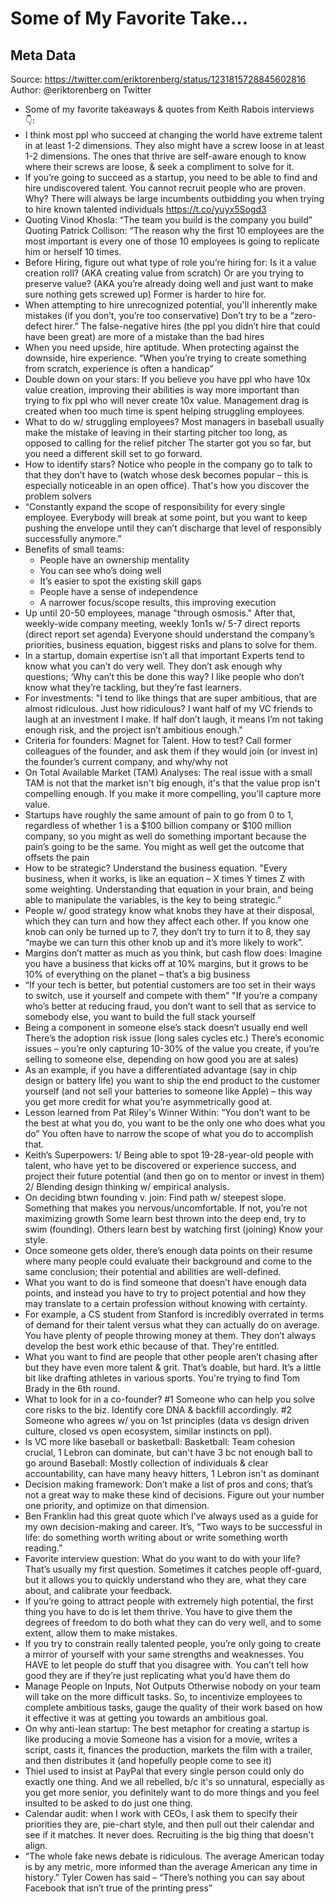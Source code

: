 # Some of My Favorite Take...

## Meta Data

Source:  https://twitter.com/eriktorenberg/status/1231815728845602816 
Author: @eriktorenberg on Twitter

- Some of my favorite takeaways & quotes from Keith Rabois interviews 👇:
- I think most ppl who succeed at changing the world have extreme talent in at least 1-2 dimensions. They also might have a screw loose in at least 1-2 dimensions.
  The ones that thrive are self-aware enough to know where their screws are loose, & seek a compliment to solve for it.
- If you’re going to succeed as a startup, you need to be able to find and hire undiscovered talent. 
  You cannot recruit people who are proven.
  Why? There will always be large incumbents outbidding you when trying to hire known talented individuals
  https://t.co/yuyx5Sogd3
- Quoting Vinod Khosla: “The team you build is the company you build”
  Quoting Patrick Collison: “The reason why the first 10 employees are the most important is every one of those 10 employees is going to replicate him or herself 10 times.
- Before Hiring, figure out what type of role you’re hiring for:
  Is it a value creation roll? (AKA creating value from scratch)
  Or are you trying to preserve value? (AKA you’re already doing well and just want to make sure nothing gets screwed up)
  Former is harder to hire for.
- When attempting to hire unrecognized potential, you'll inherently make mistakes (if you don’t, you’re too conservative)
  Don’t try to be a “zero-defect hirer.”
  The false-negative hires (the ppl you didn’t hire that could have been great) are more of a mistake than the bad hires
- When you need upside, hire aptitude. When protecting against the downside, hire experience.
  “When you’re trying to create something from scratch, experience is often a handicap”
- Double down on your stars:
  If you believe you have ppl who have 10x value creation, improving their abilities is way more important than trying to fix ppl who will never create 10x value. 
  Management drag is created when too much time is spent helping struggling employees.
- What to do w/ struggling employees?
  Most managers in baseball usually make the mistake of leaving in their starting pitcher too long, as opposed to calling for the relief pitcher
  The starter got you so far, but you need a different skill set to go forward.
- How to identify stars? 
  Notice who people in the company go to talk to that they don’t have to (watch whose desk becomes popular – this is especially noticeable in an open office).
  That's how you discover the problem solvers
- “Constantly expand the scope of responsibility for every single employee. Everybody will break at some point, but you want to keep pushing the envelope until they can’t discharge that level of responsibly successfully anymore.”
- Benefits of small teams:
  - People have an ownership mentality
  - You can see who’s doing well
  - It’s easier to spot the existing skill gaps
  - People have a sense of independence
  - A narrower focus/scope results, this improving execution
- Up until 20-50 employees, manage "through osmosis."
  After that, weekly-wide company meeting, weekly 1on1s w/ 5-7 direct reports (direct report set agenda)
  Everyone should understand the company’s priorities, business equation, biggest risks and plans to solve for them.
- In a startup, domain expertise isn’t all that important
  Experts tend to know what you can’t do very well. They don’t ask enough why questions; ‘Why can’t this be done this way? I like people who don’t know what they’re tackling, but they’re fast learners.
- For investments: 
  "I tend to like things that are super ambitious, that are almost ridiculous. Just how ridiculous? 
  I want half of my VC friends to laugh at an investment I make. If half don’t laugh, it means I’m not taking enough risk, and the project isn’t ambitious enough."
- Criteria for founders: Magnet for Talent.
  How to test?
  Call former colleagues of the founder, and ask them if they would join (or invest in) the founder’s current company, and why/why not
- On Total Available Market (TAM) Analyses:
  The real issue with a small TAM is not that the market isn't big enough, it's that the value prop isn't compelling enough. If you make it more compelling, you'll capture more value.
- Startups have roughly the same amount of pain to go from 0 to 1, regardless of whether 1 is a $100 billion company or $100 million company, so you might as well do something important because the pain’s going to be the same. You might as well get the outcome that offsets the pain
- How to be strategic? Understand the business equation.
  "Every business, when it works, is like an equation – X times Y times Z with some weighting. Understanding that equation in your brain, and being able to manipulate the variables, is the key to being strategic.”
- People w/ good strategy know what knobs they have at their disposal, which they can turn and how they affect each other. If you know one knob can only be turned up to 7, they don’t try to turn it to 8, they say “maybe we can turn this other knob up and it’s more likely to work”.
- Margins don’t matter as much as you think, but cash flow does:
  Imagine you have a business that kicks off at 10% margins, but it grows to be 10% of everything on the planet – that’s a big business
- “If your tech is better, but potential customers are too set in their ways to switch, use it yourself and compete with them” 
  "If you’re a company who’s better at reducing fraud, you don’t want to sell that as service to somebody else, you want to build the full stack yourself
- Being a component in someone else’s stack doesn’t usually end well
  There’s the adoption risk issue (long sales cycles etc.)
  There’s economic issues – you’re only capturing 10-30% of the value you create, if you’re selling to someone else, depending on how good you are at sales)
- As an example, if you have a differentiated advantage (say in chip design or battery life) you want to ship the end product to the customer yourself (and not sell your batteries to someone like Apple) – this way you get more credit for what you’re asymmetrically good at.
- Lesson learned from Pat Riley's Winner Within:
  “You don’t want to be the best at what you do, you want to be the only one who does what you do”
  You often have to narrow the scope of what you do to accomplish that.
- Keith’s Superpowers:
  1/ Being able to spot 19-28-year-old people with talent, who have yet to be discovered or experience success, and project their future potential (and then go on to mentor or invest in them)
  2/ Blending design thinking w/ empirical analysis.
- On deciding btwn founding v. join:
  Find path w/ steepest slope. Something that makes you nervous/uncomfortable. If not, you’re not maximizing growth
  Some learn best thrown into the deep end, try to swim (founding). Others learn best by watching first (joining)
  Know your style.
- Once someone gets older, there’s enough data points on their resume where many people could evaluate their background and come to the same conclusion; their potential and abilities are well-defined.
- What you want to do is find someone that doesn’t have enough data points, and instead you have to try to project potential and how they may translate to a certain profession without knowing with certainty.
- For example, a CS student from Stanford is incredibly overrated in terms of demand for their talent versus what they can actually do on average. You have plenty of people throwing money at them. They don’t always develop the best work ethic because of that. They're entitled.
- What you want to find are people that other people aren’t chasing after but they have even more talent & grit. That’s doable, but hard. It’s a little bit like drafting athletes in various sports. You're trying to find Tom Brady in the 6th round.
- What to look for in a co-founder? 
  #1 Someone who can help you solve core risks to the biz. Identify core DNA & backfill accordingly.
  #2 Someone who agrees w/ you on 1st principles (data vs design driven culture, closed vs open ecosystem, similar instincts on ppl).
- Is VC more like baseball or basketball:
  Basketball: Team cohesion crucial, 1 Lebron can dominate, but can't have 3 bc not enough ball to go around
  Baseball: Mostly collection of individuals & clear accountability, can have many heavy hitters, 1 Lebron isn't as dominant
- Decision making framework:
  Don’t make a list of pros and cons; that’s not a great way to make these kind of decisions.
  Figure out your number one priority, and optimize on that dimension.
- Ben Franklin had this great quote which I’ve always used as a guide for my own decision-making and career. It’s, “Two ways to be successful in life: do something worth writing about or write something worth reading.”
- Favorite interview question:
  What do you want to do with your life? That’s usually my first question. Sometimes it catches people off-guard, but it allows you to quickly understand who they are, what they care about, and calibrate your feedback.
- If you’re going to attract people with extremely high potential, the first thing you have to do is let them thrive. 
  You have to give them the degrees of freedom to do both what they can do very well, and to some extent, allow them to make mistakes.
- If you try to constrain really talented people, you’re only going to create a mirror of yourself with your same strengths and weaknesses. 
  You HAVE to let people do stuff that you disagree with. You can’t tell how good they are if they’re just replicating what you’d have them do
- Manage People on Inputs, Not Outputs
  Otherwise nobody on your team will take on the more difficult tasks.
  So, to incentivize employees to complete ambitious tasks, gauge the quality of their work based on how it effective it was at getting you towards an ambitious goal.
- On why anti-lean startup:
  The best metaphor for creating a startup is like producing a movie
  Someone has a vision for a movie, writes a script, casts it, finances the production, markets the film with a trailer, and then distributes it (and hopefully people come to see it)
- Thiel used to insist at PayPal that every single person could only do exactly one thing. 
  And we all rebelled, b/c it's so unnatural, especially as you get more senior, you definitely want to do more things and you feel insulted to be asked to do just one thing.
- Calendar audit: when I work with CEOs, I ask them to specify their priorities they are, pie-chart style, and then pull out their calendar and see if it matches.
  It never does. Recruiting is the big thing that doesn't align.
- “The whole fake news debate is ridiculous. The average American today is by any metric, more informed than the average American any time in history.”
  Tyler Cowen has said – “There’s nothing you can say about Facebook that isn’t true of the printing press”

